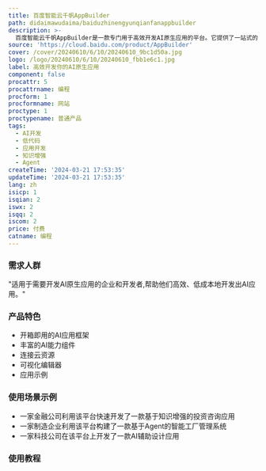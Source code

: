 ```yaml
---
title: 百度智能云千帆AppBuilder
path: didaimawudaima/baiduzhinengyunqianfanappbuilder
description: >-
  百度智能云千帆AppBuilder是一款专门用于高效开发AI原生应用的平台。它提供了一站式的AI原生应用开发资源和工具,包括开箱即用的应用框架、丰富的AI能力组件以及连接云资源等。主要功能有:1.开源应用框架,如知识增强应用框架(RAG)、Agent框架等。2.丰富AI组件,如语音识别、TTS、文生图、向量引擎等。3.连接云资源,提供CPU/GPU计算、存储等服务。该平台降低了AI应用开发门槛,帮助企业高效开发AI原生应用。
source: 'https://cloud.baidu.com/product/AppBuilder'
cover: /cover/20240610/6/10/20240610_9bc1d50a.jpg
logo: /logo/20240610/6/10/20240610_fbb1e6c1.jpg
label: 高效开发你的AI原生应用
component: false
procattr: 5
procattrname: 编程
procform: 1
procformname: 网站
proctype: 1
proctypename: 普通产品
tags:
  - AI开发
  - 低代码
  - 应用开发
  - 知识增强
  - Agent
createTime: '2024-03-21 17:53:35'
updateTime: '2024-03-21 17:53:35'
lang: zh
isicp: 1
isqian: 2
iswx: 2
isqq: 2
iscom: 2
price: 付费
catname: 编程
---
```




### 需求人群
"适用于需要开发AI原生应用的企业和开发者,帮助他们高效、低成本地开发出AI应用。"

### 产品特色
* 开箱即用的AI应用框架
* 丰富的AI能力组件
* 连接云资源
* 可视化编辑器
* 应用示例

### 使用场景示例
* 一家金融公司利用该平台快速开发了一款基于知识增强的投资咨询应用
* 一家制造企业利用该平台构建了一款基于Agent的智能工厂管理系统
* 一家科技公司在该平台上开发了一款AI辅助设计应用

### 使用教程


  

